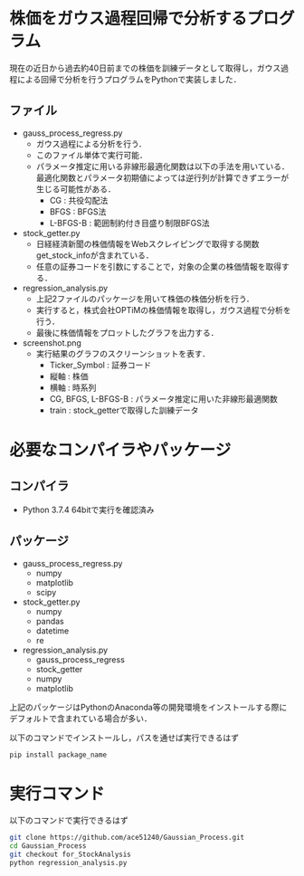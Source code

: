 # 株価をガウス過程回帰で分析するプログラム
 
現在の近日から過去約40日前までの株価を訓練データとして取得し，ガウス過程による回帰で分析を行うプログラムをPythonで実装しました．

## ファイル
- gauss_process_regress.py
  - ガウス過程による分析を行う．
  - このファイル単体で実行可能．
  - パラメータ推定に用いる非線形最適化関数は以下の手法を用いている．
  最適化関数とパラメータ初期値によっては逆行列が計算できずエラーが生じる可能性がある．
    - CG : 共役勾配法
    - BFGS : BFGS法
    - L-BFGS-B : 範囲制約付き目盛り制限BFGS法
- stock_getter.py
  - 日経経済新聞の株価情報をWebスクレイピングで取得する関数get_stock_infoが含まれている．
  - 任意の証券コードを引数にすることで，対象の企業の株価情報を取得する．
- regression_analysis.py
  - 上記2ファイルのパッケージを用いて株価の株価分析を行う．
  - 実行すると，株式会社OPTiMの株価情報を取得し，ガウス過程で分析を行う．
  - 最後に株価情報をプロットしたグラフを出力する．
- screenshot.png
  - 実行結果のグラフのスクリーンショットを表す．
    - Ticker_Symbol : 証券コード
    - 縦軸 : 株価
    - 横軸 : 時系列
    - CG, BFGS, L-BFGS-B : パラメータ推定に用いた非線形最適関数
    - train : stock_getterで取得した訓練データ

# 必要なコンパイラやパッケージ

## コンパイラ
- Python 3.7.4 64bitで実行を確認済み

## パッケージ
- gauss_process_regress.py
  - numpy
  - matplotlib
  - scipy
- stock_getter.py
  - numpy
  - pandas
  - datetime
  - re
- regression_analysis.py
  - gauss_process_regress
  - stock_getter
  - numpy
  - matplotlib

上記のパッケージはPythonのAnaconda等の開発環境をインストールする際にデフォルトで含まれている場合が多い．

以下のコマンドでインストールし，パスを通せば実行できるはず
```bash
pip install package_name
```
 
# 実行コマンド
 
以下のコマンドで実行できるはず

```bash
git clone https://github.com/ace51240/Gaussian_Process.git 
cd Gaussian_Process
git checkout for_StockAnalysis
python regression_analysis.py
```

 